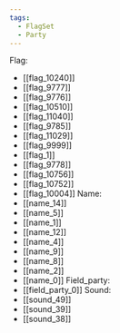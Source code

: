 ```yaml
---
tags:
  - FlagSet
  - Party
---
```

Flag:
- [[flag_10240]]
- [[flag_9777]]
- [[flag_9776]]
- [[flag_10510]]
- [[flag_11040]]
- [[flag_9785]]
- [[flag_11029]]
- [[flag_9999]]
- [[flag_1]]
- [[flag_9778]]
- [[flag_10756]]
- [[flag_10752]]
- [[flag_10004]]
Name:
- [[name_14]]
- [[name_5]]
- [[name_1]]
- [[name_12]]
- [[name_4]]
- [[name_9]]
- [[name_8]]
- [[name_2]]
- [[name_0]]
Field_party:
- [[field_party_0]]
Sound:
- [[sound_49]]
- [[sound_39]]
- [[sound_38]]
